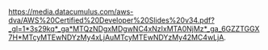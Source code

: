 https://media.datacumulus.com/aws-dva/AWS%20Certified%20Developer%20Slides%20v34.pdf?_gl=1*3s29kq*_ga*MTQzNDgxMDgwNC4xNzIxMTA0NjMz*_ga_6GZZTGGX7H*MTcyMTEwNDYzMy4xLjAuMTcyMTEwNDYzMy42MC4wLjA.
